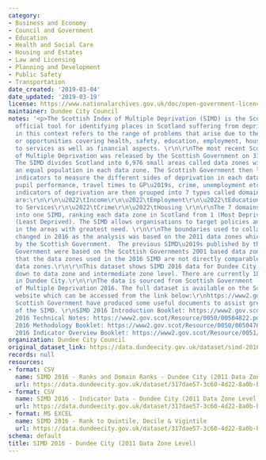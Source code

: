 ```yaml
---
category:
- Business and Economy
- Council and Government
- Education
- Health and Social Care
- Housing and Estates
- Law and Licensing
- Planning and Development
- Public Safety
- Transportation
date_created: '2019-03-04'
date_updated: '2019-03-19'
license: https://www.nationalarchives.gov.uk/doc/open-government-licence/version/3/
maintainer: Dundee City Council
notes: '<p>The Scottish Index of Multiple Deprivation (SIMD) is the Scottish Government\u2019s
  official tool for identifying places in Scotland suffering from deprivation. Deprivation
  in this context refers to the range of problems that arise due to the lack of resources
  or opportunities covering health, safety, education, employment, housing and access
  to services as well as financial aspects. \r\n\r\nThe most recent Scottish Index
  of Multiple Deprivation was released by the Scottish Government on 31st August 2016.
  The SIMD divides Scotland into 6,976 small areas called data zones with roughly
  an equal population in each data zone. The Scottish Government then look at the
  indicators to measure the different sides of deprivation in each data zone including
  pupil performance, travel times to GP\u2019s, crime, unemployment etc. These 38
  indicators of deprivation are then grouped into 7 types called domains. These domains
  are:\r\n\r\n\u2022\tIncome\r\n\u2022\tEmployment\r\n\u2022\tEducation\r\n\u2022\tHealth\r\n\u2022\tAccess
  to Services\r\n\u2022\tCrime\r\n\u2022\tHousing \r\n\r\nThe 7 domains are combined
  into one SIMD, ranking each data zone in Scotland from 1 (Most Deprived) to 6,976
  (Least Deprived). The SIMD allows organisations to target policies and place resources
  in the areas with greatest need. \r\n\r\nThe boundaries used to collate the SIMD
  changed in 2016 as the analysis was based on the 2011 data zones which were produced
  by the Scottish Government.  The previous SIMD\u2019s published by the Scottish
  Government were based on the Scottish Governments 2001 based data zones. This means
  that the data zones used in the 2016 SIMD are not directly comparable with previous
  data zones.\r\n\r\nThis dataset shows SIMD 2016 data for Dundee City. This is broken
  down to data zone and intermediate zone level. There are currently 188 data zones
  in Dundee City.\r\n\r\nThe data is sourced from Scottish Government - Scottish Index
  of Multiple Deprivation 2016. The full dataset is available on the Scottish Government
  website which can be accessed from the link below:\r\nhttps://www2.gov.scot/Topics/Statistics/SIMD\r\n\r\nThe
  Scottish Government have produced some useful documents to assist greater understanding
  of the SIMD. \r\nSIMD 2016 Introduction Booklet: https://www2.gov.scot/Resource/0050/00504809.pdf\r\n\r\nSIMD
  2016 Technical Notes: https://www2.gov.scot/Resource/0050/00504822.pdf\r\n\r\nSIMD
  2016 Methodology Booklet: https://www2.gov.scot/Resource/0050/00504766.pdf\r\n\r\nSIMD
  2016 Indicator Overview Booklet: https://www2.gov.scot/Resource/0051/00510862.pdf\r\n\r\n\r\n</p>'
organization: Dundee City Council
original_dataset_link: https://data.dundeecity.gov.uk/dataset/simd-2016-dundee-city-2011-data-zone-level
records: null
resources:
- format: CSV
  name: SIMD 2016 - Ranks and Domain Ranks - Dundee City (2011 Data Zone Level)
  url: https://data.dundeecity.gov.uk/dataset/317dae57-3c60-4d22-8a0b-b72a9efd2b74/resource/1605d704-e6f5-4a56-82a9-90edd1d9174d/download/simd2016_domain.csv
- format: CSV
  name: SIMD 2016 - Indicator Data - Dundee City (2011 Data Zone Level)
  url: https://data.dundeecity.gov.uk/dataset/317dae57-3c60-4d22-8a0b-b72a9efd2b74/resource/64086498-babd-46f1-a600-b6788ff89d7b/download/simd_2016_indicator_data.csv
- format: MS EXCEL
  name: SIMD 2016 - Rank to Quintile, Decile & Vigintile
  url: https://data.dundeecity.gov.uk/dataset/317dae57-3c60-4d22-8a0b-b72a9efd2b74/resource/46ad9097-50d6-4064-bc3e-526527aac8d5/download/simd2016_ranks_information.xlsx
schema: default
title: SIMD 2016 - Dundee City (2011 Data Zone Level)
---
```

